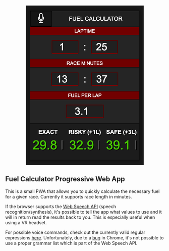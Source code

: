 <p align="center"><img src="https://raw.githubusercontent.com/venyii/fuel-calc-pwa/master/.github/app.png"></p>

## Fuel Calculator Progressive Web App

This is a small PWA that allows you to quickly calculate the necessary fuel for a given race. Currently it supports race length in minutes.

If the browser supports the [Web Speech API](https://developer.mozilla.org/en-US/docs/Web/API/Web_Speech_API) (speech recognition/synthesis), it's possible to tell the app what values to use and it will in return read the results back to you. This is especially useful when using a VR headset.

For possible voice commands, check out the currently valid regular expressions [here](https://github.com/venyii/fuel-calc-pwa/blob/master/src/js/voice.js#L1-L3). Unfortunately, due to a [bug](https://bugs.chromium.org/p/chromium/issues/detail?id=680944) in Chrome, it's not possible to use a proper grammar list which is part of the Web Speech API.
